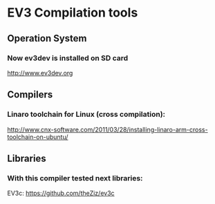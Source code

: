 # **EV3 Compilation tools** #

## Operation System ##

### Now ev3dev is installed on SD card ###
http://www.ev3dev.org

## Compilers ##

### Linaro toolchain for Linux (cross compilation): ###
http://www.cnx-software.com/2011/03/28/installing-linaro-arm-cross-toolchain-on-ubuntu/

## Libraries ##

### With this compiler tested next libraries: ###
EV3c:
https://github.com/theZiz/ev3c